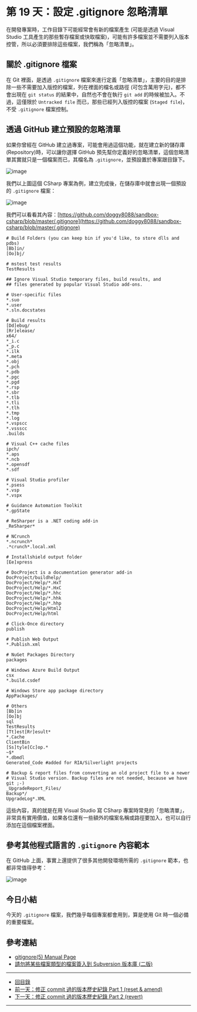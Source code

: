 第 19 天：設定 .gitignore 忽略清單
========================================================

在開發專案時，工作目錄下可能經常會有新的檔案產生 (可能是透過 Visual Studio 工具產生的那些暫存檔案或快取檔案)，可能有許多檔案並不需要列入版本控管，所以必須要排除這些檔案，我們稱為「忽略清單」。

關於 .gitignore 檔案
--------------------------

在 Git 裡面，是透過 `.gitignore` 檔案來進行定義「忽略清單」，主要的目的是排除一些不需要加入版控的檔案，列在裡面的檔名或路徑 (可包含萬用字元)，都不會出現在 `git status` 的結果中，自然也不會在執行 `git add` 的時候被加入。不過，這僅限於 `Untracked file` 而已，那些已經列入版控的檔案 (`Staged file`)，不受 `.gitignore` 檔案控制。


透過 GitHub 建立預設的忽略清單
-----------------------------

如果你曾經在 GitHub 建立過專案，可能會用過這個功能，就在建立新的儲存庫(Repository)時，可以讓你選擇 GitHub 預先幫你定義好的忽略清單，這個忽略清單其實就只是一個檔案而已，其檔名為 `.gitignore`，並預設置於專案跟目錄下。

![image](figures/19/01.png)

我們以上圖這個 CSharp 專案為例，建立完成後，在儲存庫中就會出現一個預設的 `.gitignore` 檔案：

![image](figures/19/02.png)

我們可以看看其內容：[https://github.com/doggy8088/sandbox-csharp/blob/master/.gitignore](https://github.com/doggy8088/sandbox-csharp/blob/master/.gitignore)

	# Build Folders (you can keep bin if you'd like, to store dlls and pdbs)
	[Bb]in/
	[Oo]bj/

	# mstest test results
	TestResults

	## Ignore Visual Studio temporary files, build results, and
	## files generated by popular Visual Studio add-ons.

	# User-specific files
	*.suo
	*.user
	*.sln.docstates

	# Build results
	[Dd]ebug/
	[Rr]elease/
	x64/
	*_i.c
	*_p.c
	*.ilk
	*.meta
	*.obj
	*.pch
	*.pdb
	*.pgc
	*.pgd
	*.rsp
	*.sbr
	*.tlb
	*.tli
	*.tlh
	*.tmp
	*.log
	*.vspscc
	*.vssscc
	.builds

	# Visual C++ cache files
	ipch/
	*.aps
	*.ncb
	*.opensdf
	*.sdf

	# Visual Studio profiler
	*.psess
	*.vsp
	*.vspx

	# Guidance Automation Toolkit
	*.gpState

	# ReSharper is a .NET coding add-in
	_ReSharper*

	# NCrunch
	*.ncrunch*
	.*crunch*.local.xml

	# Installshield output folder
	[Ee]xpress

	# DocProject is a documentation generator add-in
	DocProject/buildhelp/
	DocProject/Help/*.HxT
	DocProject/Help/*.HxC
	DocProject/Help/*.hhc
	DocProject/Help/*.hhk
	DocProject/Help/*.hhp
	DocProject/Help/Html2
	DocProject/Help/html

	# Click-Once directory
	publish

	# Publish Web Output
	*.Publish.xml

	# NuGet Packages Directory
	packages

	# Windows Azure Build Output
	csx
	*.build.csdef

	# Windows Store app package directory
	AppPackages/

	# Others
	[Bb]in
	[Oo]bj
	sql
	TestResults
	[Tt]est[Rr]esult*
	*.Cache
	ClientBin
	[Ss]tyle[Cc]op.*
	~$*
	*.dbmdl
	Generated_Code #added for RIA/Silverlight projects

	# Backup & report files from converting an old project file to a newer
	# Visual Studio version. Backup files are not needed, because we have git ;-)
	_UpgradeReport_Files/
	Backup*/
	UpgradeLog*.XML

這些內容，真的就是在用 Visual Studio 寫 CSharp 專案時常見的「忽略清單」，非常具有實用價值，如果各位還有一些額外的檔案名稱或路徑要加入，也可以自行添加在這個檔案裡面。

參考其他程式語言的 `.gitignore` 內容範本
----------------------------------------

在 GitHub 上面，事實上還提供了很多其他開發環境所需的 `.gitignore` 範本，也都非常值得參考：

![image](figures/19/03.png)


今日小結
-------

今天的 `.gitignore` 檔案，我們幾乎每個專案都會用到，算是使用 Git 時一個必備的重要檔案。

參考連結
-------

* [gitignore(5) Manual Page](https://git-scm.com/docs/gitignore)
* [請勿將某些檔案類型的檔案簽入到 Subversion 版本庫 (二版)](https://blog.miniasp.com/post/2012/03/30/Do-not-commit-these-file-type-into-subversion-repository-2)



-------
* [回目錄](README.md)
* <a href="18.md">前一天：修正 commit 過的版本歷史紀錄 Part 1 (reset & amend)</a>
* <a href="20.md">下一天：修正 commit 過的版本歷史紀錄 Part 2 (revert)</a>

-------


